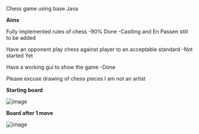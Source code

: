 Chess game using base Java

**Aims**

Fully implemented rules of chess -90% Done -Castling and En Passen still to be added

Have an opponent play chess against player to an acceptable standard -Not started Yet

Have a working gui to show the game -Done

Please excuse drawing of chess pieces I am not an artist

**Starting board**

![image](https://github.com/Edt12/Chess-Game/assets/104518243/7c3508e2-bd94-4617-91fe-8121ba5ef87f)


**Board after 1 move**

![image](https://github.com/Edt12/Chess-Game/assets/104518243/a801d450-e88d-4ed3-8398-69a992c85061)

